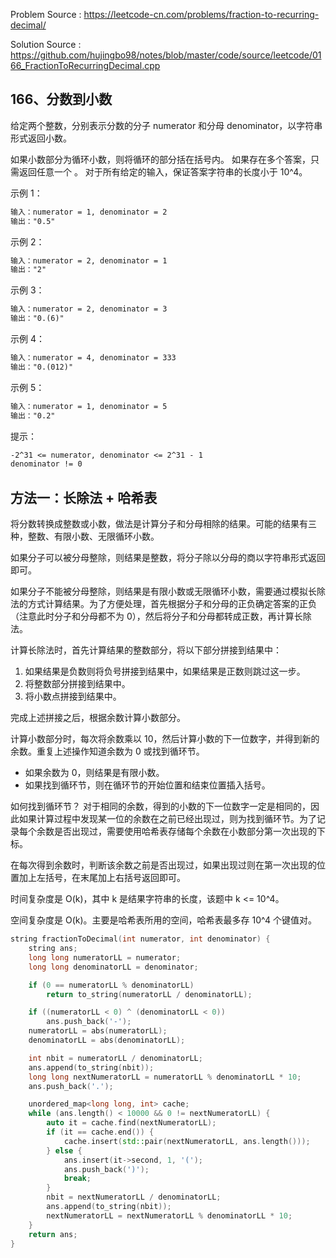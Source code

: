<!--
 * @Author : Hu Jingbo
 * @Date   : 2021-10-03
-->

Problem Source : <https://leetcode-cn.com/problems/fraction-to-recurring-decimal/>

Solution Source : <https://github.com/hujingbo98/notes/blob/master/code/source/leetcode/0166_FractionToRecurringDecimal.cpp>

## 166、分数到小数

给定两个整数，分别表示分数的分子 numerator 和分母 denominator，以字符串形式返回小数。

如果小数部分为循环小数，则将循环的部分括在括号内。
如果存在多个答案，只需返回任意一个 。
对于所有给定的输入，保证答案字符串的长度小于 10^4。

示例 1：

```txt
输入：numerator = 1, denominator = 2
输出："0.5"
```

示例 2：

```txt
输入：numerator = 2, denominator = 1
输出："2"
```

示例 3：

```txt
输入：numerator = 2, denominator = 3
输出："0.(6)"
```

示例 4：

```txt
输入：numerator = 4, denominator = 333
输出："0.(012)"
```

示例 5：

```txt
输入：numerator = 1, denominator = 5
输出："0.2"
```

提示：

```txt
-2^31 <= numerator, denominator <= 2^31 - 1
denominator != 0
```

## 方法一：长除法 + 哈希表

将分数转换成整数或小数，做法是计算分子和分母相除的结果。可能的结果有三种，整数、有限小数、无限循环小数。

如果分子可以被分母整除，则结果是整数，将分子除以分母的商以字符串形式返回即可。

如果分子不能被分母整除，则结果是有限小数或无限循环小数，需要通过模拟长除法的方式计算结果。为了方便处理，首先根据分子和分母的正负确定答案的正负（注意此时分子和分母都不为 0），然后将分子和分母都转成正数，再计算长除法。

计算长除法时，首先计算结果的整数部分，将以下部分拼接到结果中：

1. 如果结果是负数则将负号拼接到结果中，如果结果是正数则跳过这一步。
2. 将整数部分拼接到结果中。
3. 将小数点拼接到结果中。

完成上述拼接之后，根据余数计算小数部分。

计算小数部分时，每次将余数乘以 10，然后计算小数的下一位数字，并得到新的余数。重复上述操作知道余数为 0 或找到循环节。

* 如果余数为 0，则结果是有限小数。
* 如果找到循环节，则在循环节的开始位置和结束位置插入括号。

如何找到循环节？ 对于相同的余数，得到的小数的下一位数字一定是相同的，因此如果计算过程中发现某一位的余数在之前已经出现过，则为找到循环节。为了记录每个余数是否出现过，需要使用哈希表存储每个余数在小数部分第一次出现的下标。

在每次得到余数时，判断该余数之前是否出现过，如果出现过则在第一次出现的位置加上左括号，在末尾加上右括号返回即可。

时间复杂度是 O(k)，其中 k 是结果字符串的长度，该题中 k <= 10^4。

空间复杂度是 O(k)。主要是哈希表所用的空间，哈希表最多存 10^4 个键值对。

```c++
string fractionToDecimal(int numerator, int denominator) {
    string ans;
    long long numeratorLL = numerator;
    long long denominatorLL = denominator;

    if (0 == numeratorLL % denominatorLL)
        return to_string(numeratorLL / denominatorLL);

    if ((numeratorLL < 0) ^ (denominatorLL < 0))
        ans.push_back('-');
    numeratorLL = abs(numeratorLL);
    denominatorLL = abs(denominatorLL);

    int nbit = numeratorLL / denominatorLL;
    ans.append(to_string(nbit));
    long long nextNumeratorLL = numeratorLL % denominatorLL * 10;
    ans.push_back('.');

    unordered_map<long long, int> cache;
    while (ans.length() < 10000 && 0 != nextNumeratorLL) {
        auto it = cache.find(nextNumeratorLL);
        if (it == cache.end()) {
            cache.insert(std::pair(nextNumeratorLL, ans.length()));
        } else {
            ans.insert(it->second, 1, '(');
            ans.push_back(')');
            break;
        }
        nbit = nextNumeratorLL / denominatorLL;
        ans.append(to_string(nbit));
        nextNumeratorLL = nextNumeratorLL % denominatorLL * 10;
    }
    return ans;
}
```
